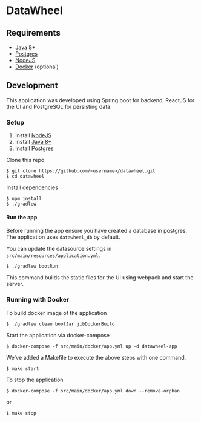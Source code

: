 # DataWheel

## Requirements
- [Java 8+](https://www.oracle.com/java/technologies/javase-downloads.html)
- [Postgres](https://www.postgresql.org/docs/9.4/static/tutorial-install.html)
- [NodeJS](https://nodejs.org)
- [Docker](https://www.docker.com/get-started) (optional)

## Development
 
This application was developed using Spring boot for backend, ReactJS for the UI and PostgreSQL for persisting data.

### Setup
1. Install [NodeJS](https://nodejs.org)
2. Install [Java 8+](https://www.oracle.com/java/technologies/javase-downloads.html)
3. Install [Postgres](https://www.postgresql.org/docs/9.4/static/tutorial-install.html)

Clone this repo
```shell script
$ git clone https://github.com/<username>/datawheel.git
$ cd datawheel
```
Install dependencies
```shell script
$ npm install
$ ./gradlew
```

#### Run the app 

Before running the app ensure you have created a database in postgres. The application uses `datawheel_db` by default.

You can update the datasource settings in `src/main/resources/application.yml`.

```shell script
$ ./gradlew bootRun
```
This command builds the static files for the UI using webpack and start the server.

### Running with Docker

To build docker image of the application
```shell script
$ ./gradlew clean bootJar jibDockerBuild
```

Start the application via docker-compose

```shell script
$ docker-compose -f src/main/docker/app.yml up -d datawheel-app
````
 We've added a Makefile to execute the above steps with one command.
 
 ```shell script
$ make start
```
To stop the application

```shell script
$ docker-compose -f src/main/docker/app.yml down --remove-orphan
````
or
 ```shell script
$ make stop
```
